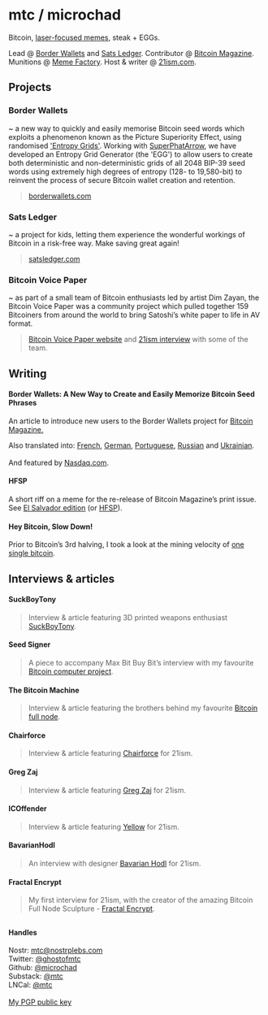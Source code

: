 <!DOCTYPE html>
<html>

<head>
  <meta charset="utf-8">
  <meta name="viewport" content="width=device-width, initial-scale=1.0">
  <link rel="stylesheet" href="https://stackedit.io/style.css" />
</head>

<body class="stackedit">
  <div class="stackedit__html"><h1 id="mtc--microchad">mtc / microchad</h1>
<p>Bitcoin, <a href="https://www.nasdaq.com/articles/a-look-at-the-origins-of-bitcoin-laser-eyes-as-el-salvadors-president-dons-them-2021-06-07">laser-focused memes</a>, steak + EGGs.</p>
<p>Lead @ <a href="https://borderwallets.com">Border Wallets</a> and <a href="https://satsledger.com">Sats Ledger</a>. Contributor @ <a href="https://bitcoinmagazine.com/authors/wartime-microchad">Bitcoin Magazine</a>. Munitions @ <a href="http://twitter.com/memefactorytm/">Meme Factory</a>. Host &amp; writer @ <a href="http://21ism.com/">21ism.com</a>.</p>
<h2 id="projects">Projects</h2>
<h3 id="border-wallets">Border Wallets</h3>
<p>~ a new way to quickly and easily memorise Bitcoin seed words which exploits a phenomenon known as the Picture Superiority Effect,
  using randomised <a href="http://borderwallets.com/docs/generating-entropy-grids">'Entropy Grids'</a>. Working with <a href="http://github.com/superphatarrow">SuperPhatArrow</a>,
  we have developed an Entropy Grid Generator (the 'EGG') to allow users to create both deterministic and non-deterministic grids of all 2048 BIP-39 seed words 
  using extremely high degrees of entropy (128- to 19,580-bit) to reinvent the process of secure Bitcoin wallet creation and retention.</p>
</p>
<blockquote>
<p><a href="http://borderwallets.com">borderwallets.com</a></p>
</blockquote>
<h3 id="sats-ledger">Sats Ledger</h3>
<p>~ a project for kids, letting them experience the wonderful workings of Bitcoin in a risk-free way. Make saving great again!</p>
<blockquote>
<p><a href="http://satsledger.com/">satsledger.com</a></p>
</blockquote>
<h3 id="bitcoin-voice-paper">Bitcoin Voice Paper</h3>
<p>~ as part of a small team of Bitcoin enthusiasts led by artist Dim Zayan, the Bitcoin Voice Paper was a community project which pulled together 159 Bitcoiners from around the world to bring Satoshi’s white paper to life in AV format.</p>
<blockquote>
<p><a href="https://dimzayan.com/voicepaper.html">Bitcoin Voice Paper website</a> and <a href="https://21ism.com/portfolio-item/bitcoin-voice-paper/">21ism interview</a> with some of the team.</p>
</blockquote>
<h2 id="writing">Writing</h2>
<h4 id="bitcoin-magazine">Border Wallets: A New Way to Create and Easily Memorize Bitcoin Seed Phrases</h4>
<p>An article to introduce new users to the Border Wallets project for <a href="https://bitcoinmagazine.com/technical/border-wallets-help-users-memorize-bitcoin-seed-phrases">Bitcoin Magazine.</a></p>
Also translated into: 
<a href="https://europeanbitcoiners.com/border-wallets-une-nouvelle-facon-de-creer-et-de-stocker-facilement-des-mots-cles-en-bitcoins/">French</a>, 
<a href="https://europeanbitcoiners.com/border-wallets-eine-neue-methode-zum-erstellen-und-dem-einfachen-auswendiglernen-von-bitcoin-seedphrasen/">German</a>, 
<a href="https://www.youtube-nocookie.com/embed/OPqKpRdB0xI/">Portuguese</a>, 
<a href="https://ru.bitcoinmagazine.com/article/border-wallet-novyy-sposob-sozdavat-i-legko-zapominat-sid-frazy-bitkoina">Russian</a> and 
<a href="https://ua.bitcoinmagazine.com/article/border-wallet-novyy-sposib-stvoryuvaty-ta-lehko-zapamyatovuvaty-sid-frazy-bitkoyina">Ukrainian</a>.<br>
<br>
And featured by <a href="https://www.nasdaq.com/articles/border-wallets%3A-a-new-way-to-create-and-easily-memorize-bitcoin-seed-phrases">Nasdaq.com</a>.<br>
<h4 id="bitcoin-magazine">HFSP</h4>
<p>A short riff on a meme for the re-release of Bitcoin Magazine’s print issue. See <a href="https://store.bitcoinmagazine.com/collections/magazines/products/bitcoin-magazine-annual-subscription/">El Salvador edition</a> (or <a href="https://keybase.pub/mtcfyi/bitcoin-magazine-el-salvador-edition.pdf/">HFSP</a>).</p>
<h4 id="hey-bitcoin-slow-down">Hey Bitcoin, Slow Down!</h4>
<p>Prior to Bitcoin’s 3rd halving, I took a look at the mining velocity of <a href="https://mtc.medium.com/hey-bitcoin-slow-down-d5a692d07619">one single bitcoin</a>.</p>
<h2 id="interviews--articles">Interviews &amp; articles</h2>
<h4 id="suckboytony">SuckBoyTony</h4>
<blockquote>
<p>Interview &amp; article featuring 3D printed weapons enthusiast <a href="https://21ism.com/portfolio-item/suckboytony">SuckBoyTony</a>.</p>
</blockquote>
<h4 id="seed-signer">Seed Signer</h4>
<blockquote>
<p>A piece to accompany Max Bit Buy Bit’s interview with my favourite <a href="https://21ism.com/portfolio-item/seed-signer/">Bitcoin computer project</a>.</p>
</blockquote>
<h4 id="the-bitcoin-machine">The Bitcoin Machine</h4>
<blockquote>
<p>Interview &amp; article featuring the brothers behind my favourite <a href="https://21ism.com/portfolio-item/the-bitcoin-machines/">Bitcoin full node</a>.</p>
</blockquote>
<h4 id="chairforce">Chairforce</h4>
<blockquote>
<p>Interview &amp; article featuring <a href="https://21ism.com/portfolio-item/chairforce/">Chairforce</a> for 21ism.</p>
</blockquote>
<h4 id="greg-zaj">Greg Zaj</h4>
<blockquote>
<p>Interview &amp; article featuring <a href="https://21ism.com/portfolio-item/gregzaj">Greg Zaj</a> for 21ism.</p>
</blockquote>
<h4 id="icoffender">ICOffender</h4>
<blockquote>
<p>Interview &amp; article featuring <a href="https://21ism.com/portfolio-item/icoffender">Yellow</a> for 21ism.</p>
</blockquote>
<h4 id="bavarianhodl">BavarianHodl</h4>
<blockquote>
<p>An interview with designer <a href="https://21ism.com/portfolio-item/bavarianhodl">Bavarian Hodl</a> for 21ism.</p>
</blockquote>
<h4 id="fractal-encrypt">Fractal Encrypt</h4>
<blockquote>
<p>My first interview for 21ism, with the creator of the amazing Bitcoin Full Node Sculpture - <a href="https://21ism.com/portfolio-item/fractalencrypt/">Fractal Encrypt</a>.</p>
</blockquote>
<h2 id="section"></h2>
<h4 id="handles">Handles</h4>
Nostr: <a href="https://snort.social/p/npub1c37zfj85qq9g8a00e5hhatdw47u0j4phqf7lxd2068qp6lu9ykpshddaf4">mtc@nostrplebs.com</a><br>
Twitter: <a href="http://twitter.com/ghostofmtc">@ghostofmtc</a><br>
Github: <a href="http://github.com/microchad">@microchad</a><br>
Substack: <a href="http://mtc.substack.com">@mtc</a><br>
LNCal: <a href="https://lncal.com/mtc">@mtc</a><br>
<br>
<a href="http://mtcfyi.keybase.pub/pgp-key.html">My PGP public key</a></p>
</div>
</body>
</html>
